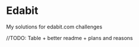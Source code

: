 # Edabit
My solutions for edabit.com challenges 

//TODO: Table + better readme + plans and reasons
##
